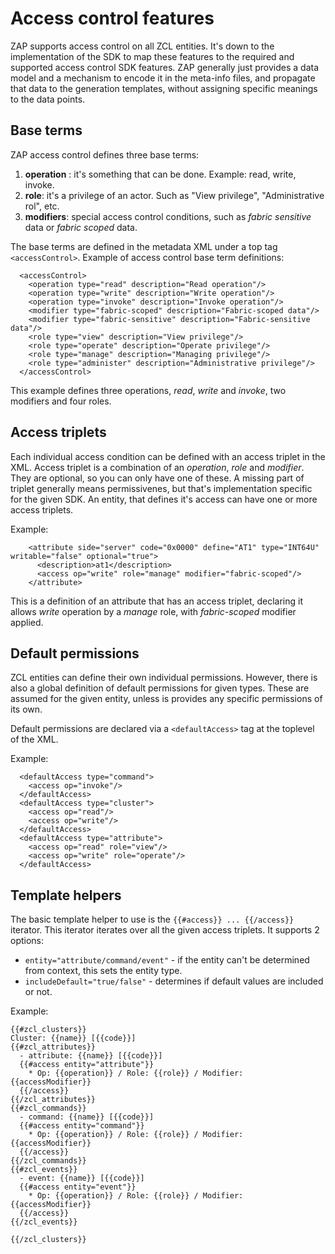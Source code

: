 # Access control features

ZAP supports access control on all ZCL entities. It's down to the implementation of the SDK to map
these features to the required and supported access control SDK features. ZAP generally just provides a data model and a mechanism to encode it in the meta-info files, and propagate that data to the generation templates, without assigning specific meanings to the data points.

## Base terms

ZAP access control defines three base terms:

1.  **operation** : it's something that can be done. Example: read, write, invoke.
2.  **role**: it's a privilege of an actor. Such as "View privilege", "Administrative rol", etc.
3.  **modifiers**: special access control conditions, such as _fabric sensitive_ data or _fabric scoped_ data.

The base terms are defined in the metadata XML under a top tag `<accessControl>`. Example of access control base term definitions:

```
  <accessControl>
    <operation type="read" description="Read operation"/>
    <operation type="write" description="Write operation"/>
    <operation type="invoke" description="Invoke operation"/>
    <modifier type="fabric-scoped" description="Fabric-scoped data"/>
    <modifier type="fabric-sensitive" description="Fabric-sensitive data"/>
    <role type="view" description="View privilege"/>
    <role type="operate" description="Operate privilege"/>
    <role type="manage" description="Managing privilege"/>
    <role type="administer" description="Administrative privilege"/>
  </accessControl>

```

This example defines three operations, _read_, _write_ and _invoke_, two modifiers and four roles.

## Access triplets

Each individual access condition can be defined with an access triplet in the XML.
Access triplet is a combination of an _operation_, _role_ and _modifier_. They are optional, so you can only have one of these. A missing part of triplet generally means permissivenes, but that's implementation specific for the given SDK. An entity, that defines it's access can have one or more access triplets.

Example:

```
    <attribute side="server" code="0x0000" define="AT1" type="INT64U" writable="false" optional="true">
      <description>at1</description>
      <access op="write" role="manage" modifier="fabric-scoped"/>
    </attribute>
```

This is a definition of an attribute that has an access triplet, declaring it allows _write_ operation by a _manage_ role, with _fabric-scoped_ modifier applied.

## Default permissions

ZCL entities can define their own individual permissions. However, there is also a global definition of default permissions for given types. These are assumed for the given entity, unless is provides any specific permissions of its own.

Default permissions are declared via a `<defaultAccess>` tag at the toplevel of the XML.

Example:

```
  <defaultAccess type="command">
    <access op="invoke"/>
  </defaultAccess>
  <defaultAccess type="cluster">
    <access op="read"/>
    <access op="write"/>
  </defaultAccess>
  <defaultAccess type="attribute">
    <access op="read" role="view"/>
    <access op="write" role="operate"/>
  </defaultAccess>

```

## Template helpers

The basic template helper to use is the `{{#access}} ... {{/access}}` iterator. This iterator iterates over all the given access triplets.
It supports 2 options:

- `entity="attribute/command/event"` - if the entity can't be determined from context, this sets the entity type.
- `includeDefault="true/false"` - determines if default values are included or not.

Example:

```
{{#zcl_clusters}}
Cluster: {{name}} [{{code}}]
{{#zcl_attributes}}
  - attribute: {{name}} [{{code}}]
  {{#access entity="attribute"}}
    * Op: {{operation}} / Role: {{role}} / Modifier: {{accessModifier}}
  {{/access}}
{{/zcl_attributes}}
{{#zcl_commands}}
  - command: {{name}} [{{code}}]
  {{#access entity="command"}}
    * Op: {{operation}} / Role: {{role}} / Modifier: {{accessModifier}}
  {{/access}}
{{/zcl_commands}}
{{#zcl_events}}
  - event: {{name}} [{{code}}]
  {{#access entity="event"}}
    * Op: {{operation}} / Role: {{role}} / Modifier: {{accessModifier}}
  {{/access}}
{{/zcl_events}}

{{/zcl_clusters}}
```

